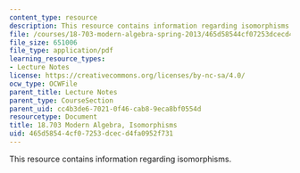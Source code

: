 ```yaml
---
content_type: resource
description: This resource contains information regarding isomorphisms.
file: /courses/18-703-modern-algebra-spring-2013/465d58544cf07253dcecd4fa0952f731_MIT18_703S13_pra_l_7.pdf
file_size: 651006
file_type: application/pdf
learning_resource_types:
- Lecture Notes
license: https://creativecommons.org/licenses/by-nc-sa/4.0/
ocw_type: OCWFile
parent_title: Lecture Notes
parent_type: CourseSection
parent_uid: cc4b3de6-7021-0f46-cab8-9eca8bf0554d
resourcetype: Document
title: 18.703 Modern Algebra, Isomorphisms
uid: 465d5854-4cf0-7253-dcec-d4fa0952f731
---
```

This resource contains information regarding isomorphisms.